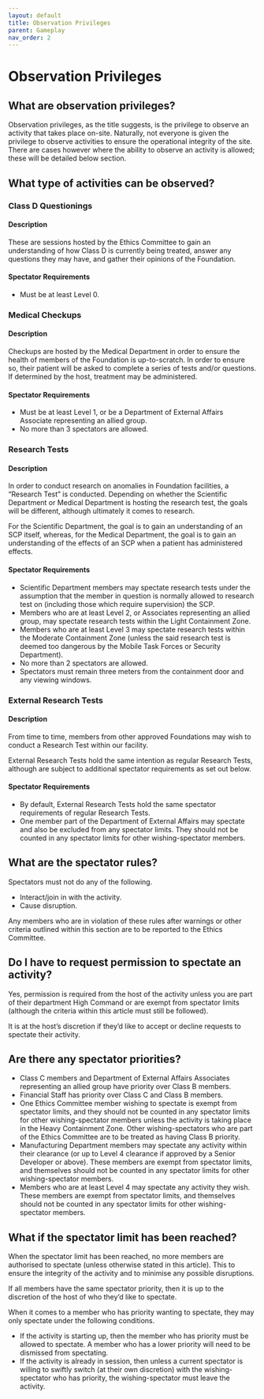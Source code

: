 ```yaml
---
layout: default
title: Observation Privileges
parent: Gameplay
nav_order: 2
---
```


# Observation Privileges
## What are observation privileges?
Observation privileges, as the title suggests, is the privilege to observe an activity that takes place on-site. Naturally, not everyone is given the privilege to observe activities to ensure the operational integrity of the site. There are cases however where the ability to observe an activity is allowed; these will be detailed below section.

## What type of activities can be observed?
### Class D Questionings
#### Description
These are sessions hosted by the Ethics Committee to gain an understanding of how Class D is currently being treated, answer any questions they may have, and gather their opinions of the Foundation.

#### Spectator Requirements
- Must be at least Level 0.

### Medical Checkups
#### Description
Checkups are hosted by the Medical Department in order to ensure the health of members of the Foundation is up-to-scratch. In order to ensure so, their patient will be asked to complete a series of tests and/or questions. If determined by the host, treatment may be administered.

#### Spectator Requirements
- Must be at least Level 1, or be a Department of External Affairs Associate representing an allied group.
- No more than 3 spectators are allowed.

### Research Tests
#### Description
In order to conduct research on anomalies in Foundation facilities, a “Research Test” is conducted. Depending on whether the Scientific Department or Medical Department is hosting the research test, the goals will be different, although ultimately it comes to research.

For the Scientific Department, the goal is to gain an understanding of an SCP itself, whereas, for the Medical Department, the goal is to gain an understanding of the effects of an SCP when a patient has administered effects.

#### Spectator Requirements
- Scientific Department members may spectate research tests under the assumption that the member in question is normally allowed to research test on (including those which require supervision) the SCP.
- Members who are at least Level 2, or Associates representing an allied group, may spectate research tests within the Light Containment Zone.
- Members who are at least Level 3 may spectate research tests within the Moderate Containment Zone (unless the said research test is deemed too dangerous by the Mobile Task Forces or Security Department).
- No more than 2 spectators are allowed.
- Spectators must remain three meters from the containment door and any viewing windows.

### External Research Tests
#### Description
From time to time, members from other approved Foundations may wish to conduct a Research Test within our facility.

External Research Tests hold the same intention as regular Research Tests, although are subject to additional spectator requirements as set out below.

#### Spectator Requirements
- By default, External Research Tests hold the same spectator requirements of regular Research Tests.
- One member part of the Department of External Affairs may spectate and also be excluded from any spectator limits. They should not be counted in any spectator limits for other wishing-spectator members.

## What are the spectator rules?
Spectators must not do any of the following.

- Interact/join in with the activity.
- Cause disruption.

Any members who are in violation of these rules after warnings or other criteria outlined within this section are to be reported to the Ethics Committee.

## Do I have to request permission to spectate an activity?
Yes, permission is required from the host of the activity unless you are part of their department High Command or are exempt from spectator limits (although the criteria within this article must still be followed).

It is at the host’s discretion if they’d like to accept or decline requests to spectate their activity.

## Are there any spectator priorities?
- Class C members and Department of External Affairs Associates representing an allied group have priority over Class B members.
- Financial Staff has priority over Class C and Class B members.
- One Ethics Committee member wishing to spectate is exempt from spectator limits, and they should not be counted in any spectator limits for other wishing-spectator members unless the activity is taking place in the Heavy Containment Zone. Other wishing-spectators who are part of the Ethics Committee are to be treated as having Class B priority.
- Manufacturing Department members may spectate any activity within their clearance (or up to Level 4 clearance if approved by a Senior Developer or above). These members are exempt from spectator limits, and themselves should not be counted in any spectator limits for other wishing-spectator members.
- Members who are at least Level 4 may spectate any activity they wish. These members are exempt from spectator limits, and themselves should not be counted in any spectator limits for other wishing-spectator members.

## What if the spectator limit has been reached?
When the spectator limit has been reached, no more members are authorised to spectate (unless otherwise stated in this article). This to ensure the integrity of the activity and to minimise any possible disruptions.

If all members have the same spectator priority, then it is up to the discretion of the host of who they’d like to spectate.

When it comes to a member who has priority wanting to spectate, they may only spectate under the following conditions.

- If the activity is starting up, then the member who has priority must be allowed to spectate. A member who has a lower priority will need to be dismissed from spectating.
- If the activity is already in session, then unless a current spectator is willing to swiftly switch (at their own discretion) with the wishing-spectator who has priority, the wishing-spectator must leave the activity.
